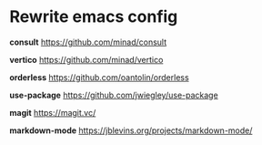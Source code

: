 # Rewrite emacs config

**consult** <https://github.com/minad/consult>

**vertico** <https://github.com/minad/vertico>

**orderless** <https://github.com/oantolin/orderless>

**use-package** <https://github.com/jwiegley/use-package>

**magit** <https://magit.vc/>

**markdown-mode** <https://jblevins.org/projects/markdown-mode/>
